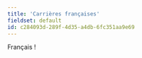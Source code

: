 ```yaml
---
title: 'Carrières françaises'
fieldset: default
id: c284093d-289f-4d35-a4db-6fc351aa9e69
---
```

Français !